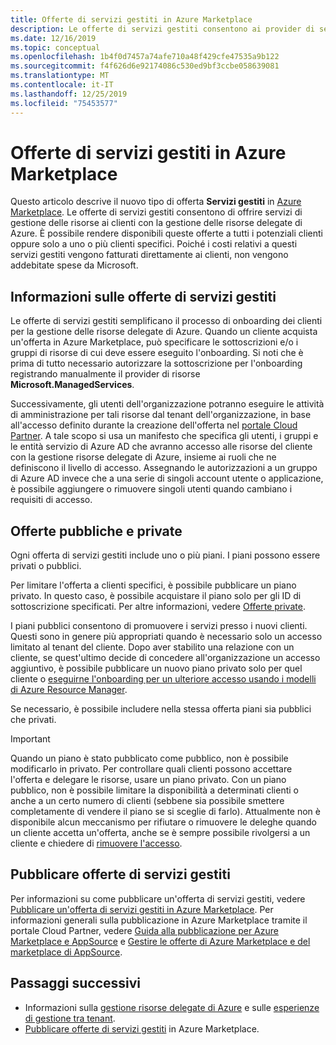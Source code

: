 ```yaml
---
title: Offerte di servizi gestiti in Azure Marketplace
description: Le offerte di servizi gestiti consentono ai provider di servizi di vendere offerte di gestione delle risorse ai clienti in Azure Marketplace.
ms.date: 12/16/2019
ms.topic: conceptual
ms.openlocfilehash: 1b4f0d7457a74afe710a48f429cfe47535a9b122
ms.sourcegitcommit: f4f626d6e92174086c530ed9bf3ccbe058639081
ms.translationtype: MT
ms.contentlocale: it-IT
ms.lasthandoff: 12/25/2019
ms.locfileid: "75453577"
---
```

# <a name="managed-services-offers-in-azure-marketplace"></a>Offerte di servizi gestiti in Azure Marketplace

Questo articolo descrive il nuovo tipo di offerta **Servizi gestiti** in [Azure Marketplace](https://azuremarketplace.microsoft.com). Le offerte di servizi gestiti consentono di offrire servizi di gestione delle risorse ai clienti con la gestione delle risorse delegate di Azure. È possibile rendere disponibili queste offerte a tutti i potenziali clienti oppure solo a uno o più clienti specifici. Poiché i costi relativi a questi servizi gestiti vengono fatturati direttamente ai clienti, non vengono addebitate spese da Microsoft.

## <a name="understand-managed-services-offers"></a>Informazioni sulle offerte di servizi gestiti

Le offerte di servizi gestiti semplificano il processo di onboarding dei clienti per la gestione delle risorse delegate di Azure. Quando un cliente acquista un'offerta in Azure Marketplace, può specificare le sottoscrizioni e/o i gruppi di risorse di cui deve essere eseguito l'onboarding. Si noti che è prima di tutto necessario autorizzare la sottoscrizione per l'onboarding registrando manualmente il provider di risorse **Microsoft.ManagedServices**.

Successivamente, gli utenti dell'organizzazione potranno eseguire le attività di amministrazione per tali risorse dal tenant dell'organizzazione, in base all'accesso definito durante la creazione dell'offerta nel [portale Cloud Partner](https://cloudpartner.azure.com/). A tale scopo si usa un manifesto che specifica gli utenti, i gruppi e le entità servizio di Azure AD che avranno accesso alle risorse del cliente con la gestione risorse delegate di Azure, insieme ai ruoli che ne definiscono il livello di accesso. Assegnando le autorizzazioni a un gruppo di Azure AD invece che a una serie di singoli account utente o applicazione, è possibile aggiungere o rimuovere singoli utenti quando cambiano i requisiti di accesso.

## <a name="public-and-private-offers"></a>Offerte pubbliche e private

Ogni offerta di servizi gestiti include uno o più piani. I piani possono essere privati o pubblici. 

Per limitare l'offerta a clienti specifici, è possibile pubblicare un piano privato. In questo caso, è possibile acquistare il piano solo per gli ID di sottoscrizione specificati. Per altre informazioni, vedere [Offerte private](../../marketplace/private-offers.md).

I piani pubblici consentono di promuovere i servizi presso i nuovi clienti. Questi sono in genere più appropriati quando è necessario solo un accesso limitato al tenant del cliente. Dopo aver stabilito una relazione con un cliente, se quest'ultimo decide di concedere all'organizzazione un accesso aggiuntivo, è possibile pubblicare un nuovo piano privato solo per quel cliente o [eseguirne l'onboarding per un ulteriore accesso usando i modelli di Azure Resource Manager](../how-to/onboard-customer.md).

Se necessario, è possibile includere nella stessa offerta piani sia pubblici che privati.

> [!IMPORTANT]
> Quando un piano è stato pubblicato come pubblico, non è possibile modificarlo in privato. Per controllare quali clienti possono accettare l'offerta e delegare le risorse, usare un piano privato. Con un piano pubblico, non è possibile limitare la disponibilità a determinati clienti o anche a un certo numero di clienti (sebbene sia possibile smettere completamente di vendere il piano se si sceglie di farlo). Attualmente non è disponibile alcun meccanismo per rifiutare o rimuovere le deleghe quando un cliente accetta un'offerta, anche se è sempre possibile rivolgersi a un cliente e chiedere di [rimuovere l'accesso](../how-to/view-manage-service-providers.md#add-or-remove-service-provider-offers).

## <a name="publish-managed-service-offers"></a>Pubblicare offerte di servizi gestiti

Per informazioni su come pubblicare un'offerta di servizi gestiti, vedere [Pubblicare un'offerta di servizi gestiti in Azure Marketplace](../how-to/publish-managed-services-offers.md). Per informazioni generali sulla pubblicazione in Azure Marketplace tramite il portale Cloud Partner, vedere [Guida alla pubblicazione per Azure Marketplace e AppSource](../../marketplace/marketplace-publishers-guide.md) e [Gestire le offerte di Azure Marketplace e del marketplace di AppSource](../../marketplace/cloud-partner-portal/manage-offers/cpp-manage-offers.md).

## <a name="next-steps"></a>Passaggi successivi

- Informazioni sulla [gestione risorse delegate di Azure](azure-delegated-resource-management.md) e sulle [esperienze di gestione tra tenant](cross-tenant-management-experience.md).
- [Pubblicare offerte di servizi gestiti](../how-to/publish-managed-services-offers.md) in Azure Marketplace.

